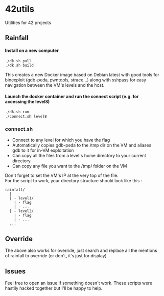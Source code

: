 # 42utils

Utilities for 42 projects

## Rainfall

#### Install on a new computer

```sh
./dk.sh pull
./dk.sh build
```

This creates a new Docker image based on Debian latest with good tools for binexploit (gdb-peda, pwntools, strace...) along with sshpass for easy navigation between the VM's levels and the host.

#### Launch the docker container and run the connect script (e.g. for accessing the level8)

```sh
./dk.sh run
./connect.sh level8
```

### connect.sh

- Connect to any level for which you have the flag
- Automatically copies gdb-peda to the /tmp dir on the VM and aliases gdb to it for in-VM exploitation
- Can copy all the files from a level's home directory to your current directory
- Can copy any file you want to the /tmp/<levelX> folder on the VM

Don't forget to set the VM's IP at the very top of the file.  
For the script to work, your directory structure should look like this :

```
rainfall/
  |
  | - level1/
    | - flag 
    | - ...
  | - level2/
    | - flag
    | - ...
  ...
```

## Override

The above also works for override, just search and replace all the mentions of rainfall to override (or don't, it's just for display)

## Issues

Feel free to open an issue if something doesn't work. These scripts were hastily hacked together but I'll be happy to help.
